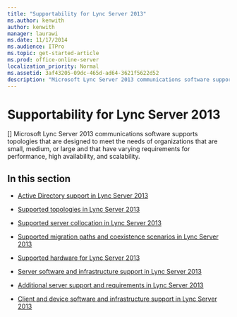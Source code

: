 ```yaml
---
title: "Supportability for Lync Server 2013"
ms.author: kenwith
author: kenwith
manager: laurawi
ms.date: 11/17/2014
ms.audience: ITPro
ms.topic: get-started-article
ms.prod: office-online-server
localization_priority: Normal
ms.assetid: 3af43205-09dc-465d-ad64-3621f5622d52
description: "Microsoft Lync Server 2013 communications software supports topologies that are designed to meet the needs of organizations that are small, medium, or large and that have varying requirements for performance, high availability, and scalability."
---
```


# Supportability for Lync Server 2013
[]
Microsoft Lync Server 2013 communications software supports topologies that are designed to meet the needs of organizations that are small, medium, or large and that have varying requirements for performance, high availability, and scalability.
  
## In this section

- [Active Directory support in Lync Server 2013](active-directory-support.md)
    
- [Supported topologies in Lync Server 2013](supported-topologies.md)
    
- [Supported server collocation in Lync Server 2013](supported-server-collocation.md)
    
- [Supported migration paths and coexistence scenarios in Lync Server 2013](supported-migration-paths-and-coexistence-scenarios.md)
    
- [Supported hardware for Lync Server 2013](supported-hardware.md)
    
- [Server software and infrastructure support in Lync Server 2013](server-software-and-infrastructure-support.md)
    
- [Additional server support and requirements in Lync Server 2013](additional-server-support-and-requirements.md)
    
- [Client and device software and infrastructure support in Lync Server 2013](client-and-device-software-and-infrastructure-support.md)
    

